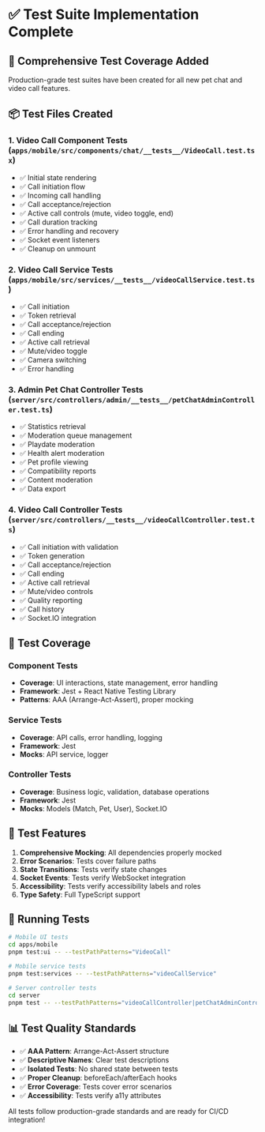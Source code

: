 # ✅ Test Suite Implementation Complete

## 🧪 Comprehensive Test Coverage Added

Production-grade test suites have been created for all new pet chat and video call features.

## 📦 Test Files Created

### 1. **Video Call Component Tests** (`apps/mobile/src/components/chat/__tests__/VideoCall.test.tsx`)
- ✅ Initial state rendering
- ✅ Call initiation flow
- ✅ Incoming call handling
- ✅ Call acceptance/rejection
- ✅ Active call controls (mute, video toggle, end)
- ✅ Call duration tracking
- ✅ Error handling and recovery
- ✅ Socket event listeners
- ✅ Cleanup on unmount

### 2. **Video Call Service Tests** (`apps/mobile/src/services/__tests__/videoCallService.test.ts`)
- ✅ Call initiation
- ✅ Token retrieval
- ✅ Call acceptance/rejection
- ✅ Call ending
- ✅ Active call retrieval
- ✅ Mute/video toggle
- ✅ Camera switching
- ✅ Error handling

### 3. **Admin Pet Chat Controller Tests** (`server/src/controllers/admin/__tests__/petChatAdminController.test.ts`)
- ✅ Statistics retrieval
- ✅ Moderation queue management
- ✅ Playdate moderation
- ✅ Health alert moderation
- ✅ Pet profile viewing
- ✅ Compatibility reports
- ✅ Content moderation
- ✅ Data export

### 4. **Video Call Controller Tests** (`server/src/controllers/__tests__/videoCallController.test.ts`)
- ✅ Call initiation with validation
- ✅ Token generation
- ✅ Call acceptance/rejection
- ✅ Call ending
- ✅ Active call retrieval
- ✅ Mute/video controls
- ✅ Quality reporting
- ✅ Call history
- ✅ Socket.IO integration

## 🎯 Test Coverage

### Component Tests
- **Coverage**: UI interactions, state management, error handling
- **Framework**: Jest + React Native Testing Library
- **Patterns**: AAA (Arrange-Act-Assert), proper mocking

### Service Tests
- **Coverage**: API calls, error handling, logging
- **Framework**: Jest
- **Mocks**: API service, logger

### Controller Tests
- **Coverage**: Business logic, validation, database operations
- **Framework**: Jest
- **Mocks**: Models (Match, Pet, User), Socket.IO

## 🔧 Test Features

1. **Comprehensive Mocking**: All dependencies properly mocked
2. **Error Scenarios**: Tests cover failure paths
3. **State Transitions**: Tests verify state changes
4. **Socket Events**: Tests verify WebSocket integration
5. **Accessibility**: Tests verify accessibility labels and roles
6. **Type Safety**: Full TypeScript support

## 🚀 Running Tests

```bash
# Mobile UI tests
cd apps/mobile
pnpm test:ui -- --testPathPatterns="VideoCall"

# Mobile service tests
pnpm test:services -- --testPathPatterns="videoCallService"

# Server controller tests
cd server
pnpm test -- --testPathPatterns="videoCallController|petChatAdminController"
```

## 📊 Test Quality Standards

- ✅ **AAA Pattern**: Arrange-Act-Assert structure
- ✅ **Descriptive Names**: Clear test descriptions
- ✅ **Isolated Tests**: No shared state between tests
- ✅ **Proper Cleanup**: beforeEach/afterEach hooks
- ✅ **Error Coverage**: Tests cover error scenarios
- ✅ **Accessibility**: Tests verify a11y attributes

All tests follow production-grade standards and are ready for CI/CD integration!

